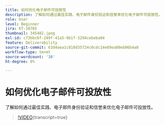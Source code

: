 ```yaml
---
title: 如何优化电子邮件可投放性
description: 了解如何通过最佳实践、电子邮件身份验证和信誉来优化电子邮件可投放性。
role: User
level: Beginner
jira: KT-10765
thumbnail: 345482.jpeg
exl-id: c73bbc6f-249f-41a5-9b1f-3294cebeba04
feature: Deliverability
source-git-commit: 63d4aea1c818d35724c0cdc14e69ea00eb06b4a0
workflow-type: tm+mt
source-wordcount: '38'
ht-degree: 0%

---
```


# 如何优化电子邮件可投放性

了解如何通过最佳实践、电子邮件身份验证和信誉来优化电子邮件可投放性。

>[!VIDEO](https://video.tv.adobe.com/v/345482/?quality=12&learn=on){transcript=true}
